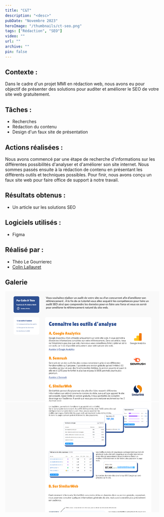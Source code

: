```yaml
---
title: "C&T"
description: "<desc>"
pubDate: "Novembre 2023"
heroImage: "/thumbnails/ct-seo.png"
tags: ["Rédaction", "SEO"]
video: ""
url: ""
archive: ""
pin: false
---
```


## Contexte : 
Dans le cadre d'un projet MMI en rédaction web, nous avons eu pour objectif de présenter des solutions pour auditer et améliorer le SEO de votre site web gratuitement.

## Tâches :  
- Recherches  
- Rédaction du contenu  
- Design d'un faux site de présentation  

## Actions réalisées :  
Nous avons commencé par une étape de recherche d'informations sur les différentes possibilités d'analyser et d'améliorer son site internet. Nous sommes passés ensuite à la rédaction de contenu en présentant les différents outils et techniques possibles. Pour finir, nous avons conçu un faux site web pour faire office de support à notre travail.

## Résultats obtenus :  
- Un article sur les solutions SEO  

## Logiciels utilisés :  
- Figma  

## Réalisé par :  
- Théo Le Gourrierec  
- <a href="https://www.colinlallauret.fr/" target="_blank">Colin Lallauret</a> 


## Galerie
![Extrait de l'article](src/assets/projects/ct/ct1.png)
![xtrait de l'article](src/assets/projects/ct/ct2.png)
